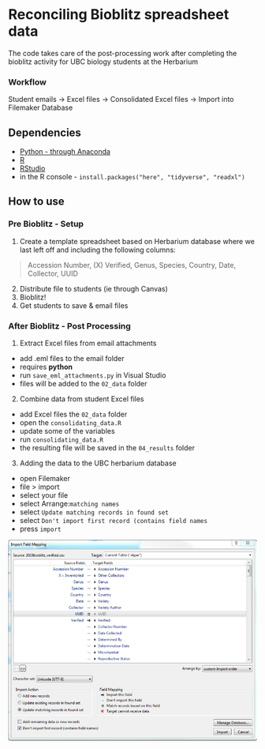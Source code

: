 # Reconciling Bioblitz spreadsheet data
The code takes care of the post-processing work after completing the bioblitz activity for UBC biology students at the Herbarium

### Workflow
Student emails -> Excel files -> Consolidated Excel files -> Import into Filemaker Database

## Dependencies
* [Python - through Anaconda](https://datacarpentry.org/2016-05-29-PyCon/install.html)
* [R](https://cran.r-project.org/)
* [RStudio](https://rstudio.com/products/rstudio/download/#download)
* in the R console - `install.packages("here", "tidyverse", "readxl")`

## How to use
### Pre Bioblitz - Setup
1. Create a template spreadsheet based on Herbarium database where we last left off and including the following columns:
> Accession Number,	(X) Verified,	Genus,	Species,	Country,	Date,	Collector,	UUID
2. Distribute file to students (ie through Canvas)
3. Bioblitz!
4. Get students to save & email files

### After Bioblitz - Post Processing
1. Extract Excel files from email attachments
- add .eml files to the email folder
- requires **python**
- run `save_eml_attachments.py` in Visual Studio
- files will be added to the `02_data` folder

2. Combine data from student Excel files
- add Excel files the `02_data` folder
- open the `consolidating_data.R`
- update some of the variables
- run `consolidating_data.R`
- the resulting file will be saved in the `04_results` folder

3. Adding the data to the UBC herbarium database
- open Filemaker
- file > import
- select your file
- select Arrange:`matching names`
- select `Update matching records in found set`
- select `Don't import first record (contains field names`
- press `import`
<img src="https://github.com/laijasmine/bioblitz_2019/blob/master/import_ubcalgae_instructions/import_window.PNG" alt="import" width="600"/>

